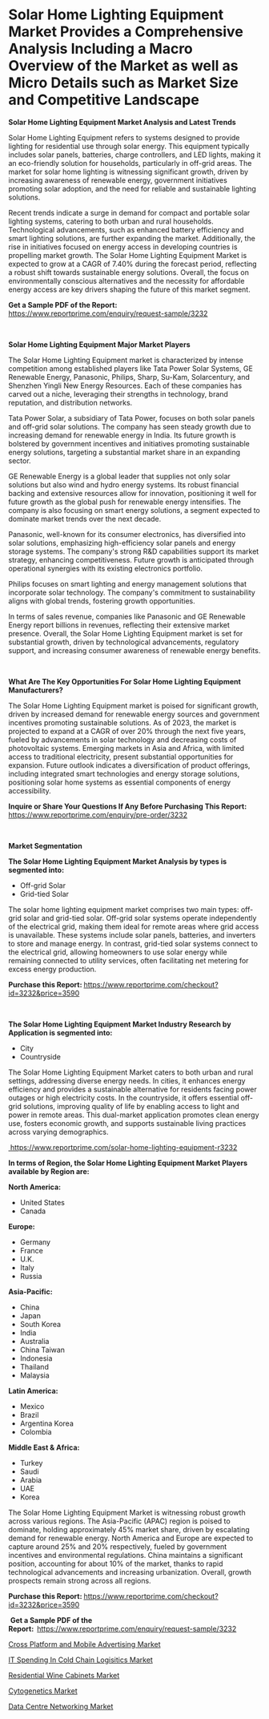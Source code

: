 <p><h1>Solar Home Lighting Equipment Market Provides a Comprehensive Analysis Including a Macro Overview of the Market as well as Micro Details such as Market Size and Competitive Landscape</h1></p><p><strong>Solar Home Lighting Equipment Market Analysis and Latest Trends</strong></p>
<p><p>Solar Home Lighting Equipment refers to systems designed to provide lighting for residential use through solar energy. This equipment typically includes solar panels, batteries, charge controllers, and LED lights, making it an eco-friendly solution for households, particularly in off-grid areas. The market for solar home lighting is witnessing significant growth, driven by increasing awareness of renewable energy, government initiatives promoting solar adoption, and the need for reliable and sustainable lighting solutions.</p><p>Recent trends indicate a surge in demand for compact and portable solar lighting systems, catering to both urban and rural households. Technological advancements, such as enhanced battery efficiency and smart lighting solutions, are further expanding the market. Additionally, the rise in initiatives focused on energy access in developing countries is propelling market growth. The Solar Home Lighting Equipment Market is expected to grow at a CAGR of 7.40% during the forecast period, reflecting a robust shift towards sustainable energy solutions. Overall, the focus on environmentally conscious alternatives and the necessity for affordable energy access are key drivers shaping the future of this market segment.</p></p>
<p><strong>Get a Sample PDF of the Report:&nbsp;</strong> <a href="https://www.reportprime.com/enquiry/request-sample/3232">https://www.reportprime.com/enquiry/request-sample/3232</a></p>
<p>&nbsp;</p>
<p><strong>Solar Home Lighting Equipment Major Market Players</strong></p>
<p><p>The Solar Home Lighting Equipment market is characterized by intense competition among established players like Tata Power Solar Systems, GE Renewable Energy, Panasonic, Philips, Sharp, Su-Kam, Solarcentury, and Shenzhen Yingli New Energy Resources. Each of these companies has carved out a niche, leveraging their strengths in technology, brand reputation, and distribution networks.</p><p>Tata Power Solar, a subsidiary of Tata Power, focuses on both solar panels and off-grid solar solutions. The company has seen steady growth due to increasing demand for renewable energy in India. Its future growth is bolstered by government incentives and initiatives promoting sustainable energy solutions, targeting a substantial market share in an expanding sector.</p><p>GE Renewable Energy is a global leader that supplies not only solar solutions but also wind and hydro energy systems. Its robust financial backing and extensive resources allow for innovation, positioning it well for future growth as the global push for renewable energy intensifies. The company is also focusing on smart energy solutions, a segment expected to dominate market trends over the next decade.</p><p>Panasonic, well-known for its consumer electronics, has diversified into solar solutions, emphasizing high-efficiency solar panels and energy storage systems. The company's strong R&D capabilities support its market strategy, enhancing competitiveness. Future growth is anticipated through operational synergies with its existing electronics portfolio.</p><p>Philips focuses on smart lighting and energy management solutions that incorporate solar technology. The company's commitment to sustainability aligns with global trends, fostering growth opportunities.</p><p>In terms of sales revenue, companies like Panasonic and GE Renewable Energy report billions in revenues, reflecting their extensive market presence. Overall, the Solar Home Lighting Equipment market is set for substantial growth, driven by technological advancements, regulatory support, and increasing consumer awareness of renewable energy benefits.</p></p>
<p>&nbsp;</p>
<p><strong>What Are The Key Opportunities For Solar Home Lighting Equipment Manufacturers?</strong></p>
<p><p>The Solar Home Lighting Equipment market is poised for significant growth, driven by increased demand for renewable energy sources and government incentives promoting sustainable solutions. As of 2023, the market is projected to expand at a CAGR of over 20% through the next five years, fueled by advancements in solar technology and decreasing costs of photovoltaic systems. Emerging markets in Asia and Africa, with limited access to traditional electricity, present substantial opportunities for expansion. Future outlook indicates a diversification of product offerings, including integrated smart technologies and energy storage solutions, positioning solar home systems as essential components of energy accessibility.</p></p>
<p><strong>Inquire or Share Your Questions If Any Before Purchasing This Report:</strong> <a href="https://www.reportprime.com/enquiry/pre-order/3232">https://www.reportprime.com/enquiry/pre-order/3232</a></p>
<p>&nbsp;</p>
<p><strong>Market Segmentation</strong></p>
<p><strong>The Solar Home Lighting Equipment Market Analysis by types is segmented into:</strong></p>
<p><ul><li>Off-grid Solar</li><li>Grid-tied Solar</li></ul></p>
<p><p>The solar home lighting equipment market comprises two main types: off-grid solar and grid-tied solar. Off-grid solar systems operate independently of the electrical grid, making them ideal for remote areas where grid access is unavailable. These systems include solar panels, batteries, and inverters to store and manage energy. In contrast, grid-tied solar systems connect to the electrical grid, allowing homeowners to use solar energy while remaining connected to utility services, often facilitating net metering for excess energy production.</p></p>
<p><strong>Purchase this Report:&nbsp;</strong><a href="https://www.reportprime.com/checkout?id=3232&price=3590">https://www.reportprime.com/checkout?id=3232&price=3590</a></p>
<p>&nbsp;</p>
<p><strong>The Solar Home Lighting Equipment Market Industry Research by Application is segmented into:</strong></p>
<p><ul><li>City</li><li>Countryside</li></ul></p>
<p><p>The Solar Home Lighting Equipment Market caters to both urban and rural settings, addressing diverse energy needs. In cities, it enhances energy efficiency and provides a sustainable alternative for residents facing power outages or high electricity costs. In the countryside, it offers essential off-grid solutions, improving quality of life by enabling access to light and power in remote areas. This dual-market application promotes clean energy use, fosters economic growth, and supports sustainable living practices across varying demographics.</p></p>
<p><a href="https://www.reportprime.com/solar-home-lighting-equipment-r3232">&nbsp;https://www.reportprime.com/solar-home-lighting-equipment-r3232</a></p>
<p><strong>In terms of Region, the Solar Home Lighting Equipment Market Players available by Region are:</strong></p>
<p>
    <p> <strong> North America: </strong>
        <ul>
            <li>United States</li>
            <li>Canada</li>
        </ul>
        </p> 
    <p> <strong> Europe: </strong>
        <ul>
            <li>Germany</li>
            <li>France</li>
            <li>U.K.</li>
            <li>Italy</li>
            <li>Russia</li>
        </ul>
        </p> 
    <p> <strong> Asia-Pacific: </strong>
        <ul>
            <li>China</li>
            <li>Japan</li>
            <li>South Korea</li>
            <li>India</li>
            <li>Australia</li>
            <li>China Taiwan</li>
            <li>Indonesia</li>
            <li>Thailand</li>
            <li>Malaysia</li>
        </ul>
        </p> 
    <p> <strong> Latin America: </strong>
        <ul>
            <li>Mexico</li>
            <li>Brazil</li>
            <li>Argentina Korea</li>
            <li>Colombia</li>
        </ul>
        </p> 
    <p> <strong> Middle East & Africa: </strong>
        <ul>
            <li>Turkey</li>
            <li>Saudi</li>
            <li>Arabia</li>
            <li>UAE</li>
            <li>Korea</li>
        </ul>
    </p>
    </p>
<p><p>The Solar Home Lighting Equipment Market is witnessing robust growth across various regions. The Asia-Pacific (APAC) region is poised to dominate, holding approximately 45% market share, driven by escalating demand for renewable energy. North America and Europe are expected to capture around 25% and 20% respectively, fueled by government incentives and environmental regulations. China maintains a significant position, accounting for about 10% of the market, thanks to rapid technological advancements and increasing urbanization. Overall, growth prospects remain strong across all regions.</p></p>
<p><strong>Purchase this Report: </strong><a href="https://www.reportprime.com/checkout?id=3232&price=3590">https://www.reportprime.com/checkout?id=3232&price=3590</a></p>
<p>&nbsp;<strong>Get a Sample PDF of the Report:&nbsp;&nbsp;</strong><a href="https://www.reportprime.com/enquiry/request-sample/3232">https://www.reportprime.com/enquiry/request-sample/3232</a></p>
<p><strong></strong></p>
<p><p><a href="https://www.linkedin.com/pulse/what-innovations-market-trends-shaping-cross-platform-mobile-wqnsc?trackingId=tQMUVsEqSpKduC%2Bnl4Fz7w%3D%3D">Cross Platform and Mobile Advertising Market</a></p><p><a href="https://issuu.com/reportprime-2/docs/it-spending-in-cold-chain-logisitic_2d4bc05046dfc0">IT Spending In Cold Chain Logisitics Market</a></p><p><a href="https://issuu.com/reportprime-2/docs/residential-wine-cabinets-market-si_e7fc036ab07f05">Residential Wine Cabinets Market</a></p><p><a href="https://www.linkedin.com/pulse/cytogenetics-industry-analysis-report-its-market-size-share-shnpc?trackingId=Ipu9zN5ZQWeDKs7Msrs7HQ%3D%3D">Cytogenetics Market</a></p><p><a href="https://www.linkedin.com/pulse/market-dynamics-future-trends-global-data-centre-networking-ezjfc?trackingId=SVI7mYAbT3qZEifbnr3HeA%3D%3D">Data Centre Networking Market</a></p></p>